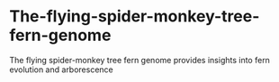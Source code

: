# The-flying-spider-monkey-tree-fern-genome
The flying spider-monkey tree fern genome provides insights into fern evolution and arborescence

